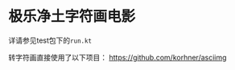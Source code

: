 极乐净土字符画电影
========

详请参见test包下的`run.kt`

转字符画直接使用了以下项目：
https://github.com/korhner/asciimg
<a href="https://github.com/korhner/asciimg">
